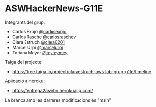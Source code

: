 # ASWHackerNews-G11E

Integrants del grup:

- Carlos Exojo [@carlosexojo](https://github.com/carlosexojo)
- Carlos Rasche [@carlosraschev](https://github.com/carlosraschev)
- Clara Estruch [@clara0201](https://github.com/clara0201)
- Marcel Urpí [@marcelurpi](https://github.com/marcelurpi)
- Tatiana Meyer [@teyteymey](https://github.com/teyteymey)
 
 
Taiga del projecte:
- https://tree.taiga.io/project/claraestruch-aws-lab-grup-g11e/timeline


Aplicació a Heroku:
- https://entrega2aswhn.herokuapp.com/

La branca amb les darreres modificacions és "main"
